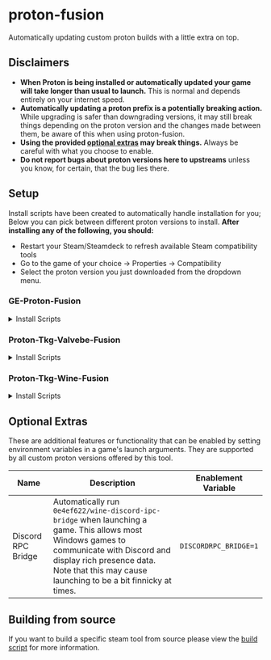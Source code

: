 # proton-fusion

Automatically updating custom proton builds with a little extra on top.

## Disclaimers

- **When Proton is being installed or automatically updated your game will take longer than usual to launch.** This is normal and depends entirely on your internet speed.
- **Automatically updating a proton prefix is a potentially breaking action.** While upgrading is safer than downgrading versions, it may still break things depending on the proton version and the changes made between them, be aware of this when using proton-fusion.
- **Using the provided [optional extras](#optional-extras) may break things.** Always be careful with what you choose to enable.
- **Do not report bugs about proton versions here to upstreams** unless you know, for certain, that the bug lies there.

## Setup

Install scripts have been created to automatically handle installation for you; Below you can pick between different proton versions to install. **After installing any of the following, you should:**
- Restart your Steam/Steamdeck to refresh available Steam compatibility tools
- Go to the game of your choice -> Properties -> Compatibility
- Select the proton version you just downloaded from the dropdown menu.


### GE-Proton-Fusion

<details>
<summary>Install Scripts</summary>

#### Native Steam & Steamdeck

```sh
curl -fsSL https://raw.githubusercontent.com/Blooym/proton-fusion/main/install.sh | sh -s GE-Proton-Fusion ~/.steam/root/compatibilitytools.d/GE-Proton-Fusion
```

#### Flatpak Steam

```sh
curl -fsSL https://raw.githubusercontent.com/Blooym/proton-fusion/main/install.sh | sh -s GE-Proton-Fusion ~/.var/app/com.valvesoftware.Steam/.steam/root/compatibilitytools.d/GE-Proton-Fusion
```

#### Snap Steam (Unsupported)

```sh
curl -fsSL https://raw.githubusercontent.com/Blooym/proton-fusion/main/install.sh | sh -s GE-Proton-Fusion ~/snap/steam/common/.steam/root/compatibilitytools.d/GE-Proton-Fusion
```
</details>

### Proton-Tkg-Valvebe-Fusion

<details>
<summary>Install Scripts</summary>

#### Native Steam & Steamdeck

```sh
curl -fsSL https://raw.githubusercontent.com/Blooym/proton-fusion/main/install.sh | sh -s Proton-Tkg-Valvebe-Fusion ~/.steam/root/compatibilitytools.d/Proton-Tkg-Valvebe-Fusion
```

#### Flatpak Steam

```sh
curl -fsSL https://raw.githubusercontent.com/Blooym/proton-fusion/main/install.sh | sh -s Proton-Tkg-Valvebe-Fusion ~/.var/app/com.valvesoftware.Steam/.steam/root/compatibilitytools.d/Proton-Tkg-Valvebe-Fusion
```

#### Snap Steam (Unsupported)

```sh
curl -fsSL https://raw.githubusercontent.com/Blooym/proton-fusion/main/install.sh | sh -s Proton-Tkg-Valvebe-Fusion ~/snap/steam/common/.steam/root/compatibilitytools.d/Proton-Tkg-Valvebe-Fusion
```

</details>

### Proton-Tkg-Wine-Fusion

<details>
<summary>Install Scripts</summary>

#### Native Steam & Steamdeck

```sh
curl -fsSL https://raw.githubusercontent.com/Blooym/proton-fusion/main/install.sh | sh -s Proton-Tkg-Wine-Fusion ~/.steam/root/compatibilitytools.d/Proton-Tkg-Wine-Fusion
```

#### Flatpak Steam

```sh
curl -fsSL https://raw.githubusercontent.com/Blooym/proton-fusion/main/install.sh | sh -s Proton-Tkg-Wine-Fusion ~/.var/app/com.valvesoftware.Steam/.steam/root/compatibilitytools.d/Proton-Tkg-Wine-Fusion
```

#### Snap Steam (Unsupported)

```sh
curl -fsSL https://raw.githubusercontent.com/Blooym/proton-fusion/main/install.sh | sh -s Proton-Tkg-Wine-Fusion ~/snap/steam/common/.steam/root/compatibilitytools.d/Proton-Tkg-Wine-Fusion
```

</details>

## Optional Extras

These are additional features or functionality that can be enabled by setting environment variables in a game's launch arguments. They are supported by all custom proton versions offered by this tool.

| Name               | Description                                                                                                                                                                                                                              | Enablement Variable   |
| ------------------ | ---------------------------------------------------------------------------------------------------------------------------------------------------------------------------------------------------------------------------------------- | --------------------- |
| Discord RPC Bridge | Automatically run `0e4ef622/wine-discord-ipc-bridge` when launching a game. This allows most Windows games to communicate with Discord and display rich presence data. Note that this may cause launching to be a bit finnicky at times. | `DISCORDRPC_BRIDGE=1` |

## Building from source

If you want to build a specific steam tool from source please view the [build script](./build.sh) for more information.